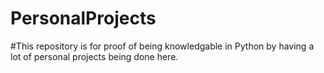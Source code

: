 # PersonalProjects

#This repository is for  proof of being knowledgable in Python by having a lot of personal projects being done here. 
